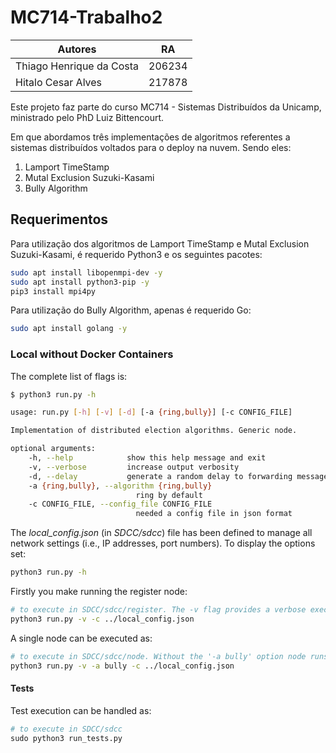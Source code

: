 # MC714-Trabalho2

Autores | RA
-----|----
Thiago Henrique da Costa |		206234 
Hitalo Cesar Alves |			217878 

Este projeto faz parte do curso MC714 - Sistemas Distribuídos da Unicamp, ministrado pelo PhD Luiz Bittencourt.

Em que abordamos três implementações de algoritmos referentes a sistemas distribuídos voltados para o deploy na nuvem. Sendo eles:

1. Lamport TimeStamp
2. Mutal Exclusion Suzuki-Kasami
3. Bully Algorithm

## Requerimentos

Para utilização dos algoritmos de Lamport TimeStamp e Mutal Exclusion Suzuki-Kasami, é requerido Python3 e os seguintes pacotes:
```bash
sudo apt install libopenmpi-dev -y
sudo apt install python3-pip -y
pip3 install mpi4py
```

Para utilização do Bully Algorithm, apenas é requerido Go:
```bash
sudo apt install golang -y
```

### Local without Docker Containers

The complete list of flags is:

```bash
$ python3 run.py -h                                                     

usage: run.py [-h] [-v] [-d] [-a {ring,bully}] [-c CONFIG_FILE]  

Implementation of distributed election algorithms. Generic node.  

optional arguments:   
    -h, --help            show this help message and exit   
    -v, --verbose         increase output verbosity   
    -d, --delay           generate a random delay to forwarding messages   
    -a {ring,bully}, --algorithm {ring,bully}                         
                            ring by default   
    -c CONFIG_FILE, --config_file CONFIG_FILE
                            needed a config file in json format
```

The _local_config.json_ (in _SDCC/sdcc_) file has been defined to manage all network settings (i.e., IP addresses, port numbers). To display the options set:

```bash
python3 run.py -h
```

Firstly you make running the register node:

```bash
# to execute in SDCC/sdcc/register. The -v flag provides a verbose execution (i.e., all messages received and sent are shown)
python3 run.py -v -c ../local_config.json
```

A single node can be executed as:

```bash
# to execute in SDCC/sdcc/node. Without the '-a bully' option node runs the ring-based alg.
python3 run.py -v -a bully -c ../local_config.json
```

#### Tests

Test execution can be handled as:

```python
# to execute in SDCC/sdcc
sudo python3 run_tests.py
```
